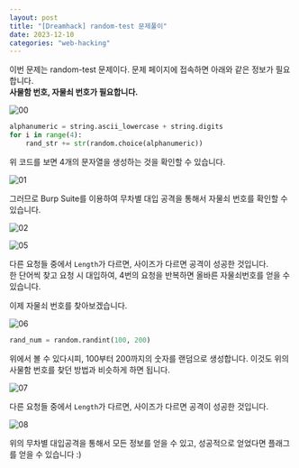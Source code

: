 ```yaml
---
layout: post
title: "[Dreamhack] random-test 문제풀이"
date: 2023-12-10
categories: "web-hacking"
---
```

이번 문제는 random-test 문제이다. 문제 페이지에 접속하면 아래와 같은 정보가 필요합니다.  
**사물함 번호, 자물쇠 번호가 필요합니다.**  

![00](/hacking/assets/images/dreamhack/random-test/00.png)

```python
alphanumeric = string.ascii_lowercase + string.digits
for i in range(4):
    rand_str += str(random.choice(alphanumeric))
```
위 코드를 보면 4개의 문자열을 생성하는 것을 확인할 수 있습니다.

![01](/hacking/assets/images/dreamhack/random-test/01.png)

그러므로 Burp Suite를 이용하여 무차별 대입 공격을 통해서 자물쇠 번호를 확인할 수 있습니다.

![02](/hacking/assets/images/dreamhack/random-test/02.png)

![05](/hacking/assets/images/dreamhack/random-test/05.png)

다른 요청들 중에서 `Length`가 다르면, 사이즈가 다르면 공격이 성공한 것입니다.  
한 단어씩 찾고 요청 시 대입하여, 4번의 요청을 반복하면 올바른 자물쇠번호를 얻을 수 있습니다.  

이제 자물쇠 번호를 찾아보겠습니다.  

![06](/hacking/assets/images/dreamhack/random-test/06.png)

```python
rand_num = random.randint(100, 200)
```

위에서 볼 수 있다시피, 100부터 200까지의 숫자를 랜덤으로 생성합니다.
이것도 위의 사물함 번호를 찾던 방법과 비슷하게 하면 됩니다.  

![07](/hacking/assets/images/dreamhack/random-test/07.png)

다른 요청들 중에서 `Length`가 다르면, 사이즈가 다르면 공격이 성공한 것입니다.  

![08](/hacking/assets/images/dreamhack/random-test/10.png)

위의 무차별 대입공격을 통해서 모든 정보를 얻을 수 있고, 성공적으로 얻었다면 플래그를 얻을 수 있습니다 :)
